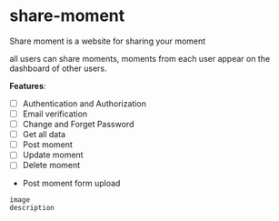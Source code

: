 # share-moment
Share moment is a website for sharing your moment

all users can share moments, moments from each user appear on the dashboard of other users.

**Features**:
+ [ ] Authentication and Authorization
+ [ ] Email verification
+ [ ] Change and Forget Password
+ [ ] Get all data
+ [ ] Post moment
+ [ ] Update moment
+ [ ] Delete moment

- Post moment form upload
```
image
description
```
